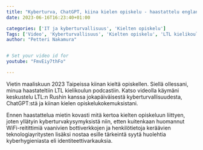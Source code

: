 ```yaml
---
title: "Kyberturva, ChatGPT, kiina kielen opiskelu - haastattelu englanniksi"
date: 2023-06-16T16:23:40+01:00

categories: ['IT ja kyberturvallisuus', 'Kielten opiskelu']
Tags: ['Video', 'Kyberturvallisuus', 'Kielten opiskelu', 'LTL kielikoulu', 'Kiinan kieli']
author: "Petteri Nakamura"


# Set your video id for
youtube: "FmvEiy7thFo"

---
```


Vietin maaliskuun 2023 Taipeissa kiinan kieltä opiskellen. Siellä ollessani, minua haastateltiin LTL kielikoulun podcastiin. Katso videolla käymäni keskustelu LTL:n Rushin kanssa jokapäiväisestä kyberturvallisuudesta, ChatGPT:stä ja kiinan kielen opiskelukokemuksistani.

Ennen haastattelua mietin kovasti mitä kertoa kielten opiskeluun liittyen, joten yllätyin kyberturvakysymyksistä niin, etten kuitenkaan huomannut WiFi-reitittimiä vaanivien bottiverkkojen ja henkilötietoja keräävien teknologiayritysten lisäksi nostaa esille tärkeintä syytä huolehtia kyberhygieniasta eli identiteettivarkauksia.
